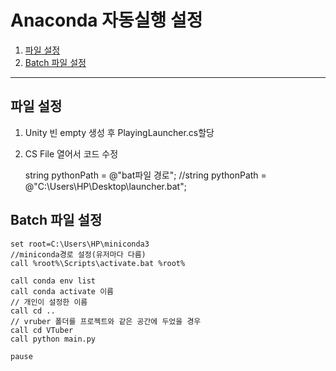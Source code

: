 # Anaconda 자동실행 설정

1. [파일 설정](#파일-설정)
2. [Batch 파일 설정](#Batch-파일-설정)

-----------
## 파일 설정

1. Unity 빈 empty 생성 후 PlayingLauncher.cs할당

2. CS File 열어서 코드 수정

    string pythonPath = @"bat파일 경로";
    //string pythonPath = @"C:\Users\HP\Desktop\launcher.bat";
      
## Batch 파일 설정
    set root=C:\Users\HP\miniconda3 
    //miniconda경로 설정(유저마다 다름)
    call %root%\Scripts\activate.bat %root%

    call conda env list
    call conda activate 이름
    // 개인이 설정한 이름
    call cd ..
    // vruber 폴더를 프로젝트와 같은 공간에 두었을 경우 
    call cd VTuber
    call python main.py

    pause
